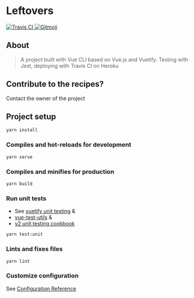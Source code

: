 <p align="center">
  <h1>Leftovers</h1>
  <a href="https://travis-ci.org/github/justvr/leftovers">
    <img src="https://travis-ci.org/justvr/leftovers.svg?branch=master" alt="Travis CI">
  </a>
	<a href="https://gitmoji.carloscuesta.me">
		<img src="https://img.shields.io/badge/gitmoji-%20😜%20😍-FFDD67.svg?style=flat-square"
			 alt="Gitmoji">
	</a>
</p>

## About
> A project built with Vue CLI based on Vue.js and Vuetify. Testing with Jest, deploying with Travis CI on Heroku

## Contribute to the recipes?
Contact the owner of the project

## Project setup
```
yarn install
```

### Compiles and hot-reloads for development
```
yarn serve
```

### Compiles and minifies for production
```
yarn build
```

### Run unit tests
* See [vuetify unit testing](https://vuetifyjs.com/en/getting-started/unit-testing) &
* [vue-test-utils](https://vue-test-utils.vuejs.org/guides/#common-tips) &
* [v2 unit testing cookbook](https://vuejs.org/v2/cookbook/unit-testing-vue-components.html)
```
yarn test:unit
```

### Lints and fixes files
```
yarn lint
```

### Customize configuration
See [Configuration Reference](https://cli.vuejs.org/config/)

